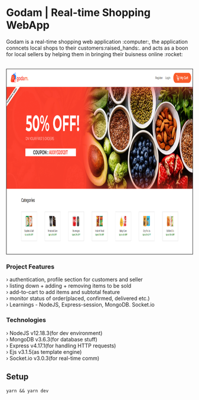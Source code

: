 <h1>Godam | Real-time Shopping WebApp</h1>
<p>Godam is a real-time shopping web application :computer:, the application conncets local shops to their customers:raised_hands:. and acts as a boon for local sellers by helping them in bringing their buisness online :rocket:</p>  <br/>
<img src="https://github.com/SanjeevYadavcr7/Godam/blob/master/Godam.PNG" width="1000px" height="500px" align="center" style="border:1px solid" alt="Godam">

<h3>Project Features</h3>
› authentication, profile section for customers and seller <br/>
› listing down + adding + removing items to be sold <br/>
› add-to-cart to add items and subtotal feature <br/>
› monitor status of order(placed, confirmed, delivered etc.) <br/>
› Learnings - NodeJS, Express-session, MongoDB. Socket.io <br/>

<h3> Technologies </h3>
› NodeJS v12.18.3(for dev environment) <br/>
› MongoDB v3.6.3(for database stuff) <br/>
› Express v4.17.1(for handling HTTP requests) <br/>
› Ejs v3.1.5(as template engine)<br/>
› Socket.io v3.0.3(for real-time comm) <br/>

## Setup
```
yarn && yarn dev
```

